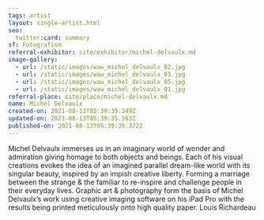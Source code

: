 ```yaml
---
tags: artist
layout: single-artist.html
seo:
  twitter:card: summary
sf: Fotografism
referral-exhibitor: site/exhibitor/michel-delvaulx.md
image-gallery:
  - url: /static/images/waw_michel_delvaulx_02.jpg
  - url: /static/images/waw_michel_delvaulx_03.jpg
  - url: /static/images/waw_michel_delvaulx_05.jpg
  - url: /static/images/waw_michel_delvaulx_01.jpg
referral-place: site/place/michel-delvaulx.md
name: Michel Delvaulx
created-on: 2021-08-13T05:39:35.349Z
updated-on: 2021-08-13T05:39:35.363Z
published-on: 2021-08-13T05:39:35.372Z
---
```

Michel Delvaulx immerses us in an imaginary world of wonder and admiration giving homage to both objects and beings.
Each of his visual creations evokes the idea of an imagined parallel dream-like world with its singular beauty, inspired by an
impish creative liberty.
Forming a marriage between the strange & the familiar to re-inspire and challenge people in their everyday lives.
Graphic art & photography form the basis of Michel Delvaulx’s work using creative imaging software on his iPad Pro with the
results being printed meticulously onto high quality paper.
Louis Richardeau